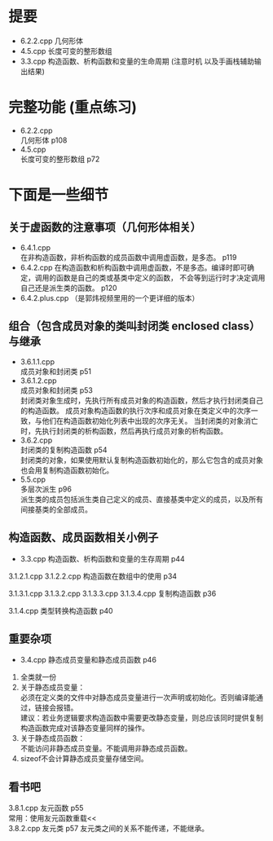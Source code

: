 # 提要
- 6.2.2.cpp 几何形体
- 4.5.cpp 长度可变的整形数组
- 3.3.cpp 构造函数、析构函数和变量的生命周期 (注意时机  以及手画栈辅助输出结果)    

# 完整功能 (重点练习)
- 6.2.2.cpp  
    几何形体 p108           
- 4.5.cpp  
    长度可变的整形数组 p72 

# 下面是一些细节
## 关于虚函数的注意事项（几何形体相关）
- 6.4.1.cpp  
    在非构造函数，非析构函数的成员函数中调用虚函数，是多态。 p119
- 6.4.2.cpp
    在构造函数和析构函数中调用虚函数，不是多态。编译时即可确定，调用的函数是自己的类或基类中定义的函数，
    不会等到运行时才决定调用自己还是派生类的函数。 p120
- 6.4.2.plus.cpp （是郭炜视频里用的一个更详细的版本）
    
## 组合（包含成员对象的类叫封闭类 enclosed class）与继承
- 3.6.1.1.cpp  
    成员对象和封闭类 p51  
- 3.6.1.2.cpp  
    成员对象和封闭类 p53  
    封闭类对象生成时，先执行所有成员对象的构造函数，然后才执行封闭类自己的构造函数。
    成员对象构造函数的执行次序和成员对象在类定义中的次序一致，与他们在构造函数初始化列表中出现的次序无关。
    当封闭类的对象消亡时，先执行封闭类的析构函数，然后再执行成员对象的析构函数。
- 3.6.2.cpp  
    封闭类的复制构造函数 p54  
    封闭类的对象，如果使用默认复制构造函数初始化的，那么它包含的成员对象也会用复制构造函数初始化。
- 5.5.cpp  
    多层次派生 p96  
    派生类的成员包括派生类自己定义的成员、直接基类中定义的成员，以及所有间接基类的全部成员。

## 构造函数、成员函数相关小例子
- 3.3.cpp
构造函数、析构函数和变量的生存周期 p44

3.1.2.1.cpp
3.1.2.2.cpp
构造函数在数组中的使用 p34  

3.1.3.1.cpp
3.1.3.2.cpp
3.1.3.3.cpp
3.1.3.4.cpp
复制构造函数 p36  

3.1.4.cpp
类型转换构造函数 p40  

## 重要杂项
- 3.4.cpp
静态成员变量和静态成员函数 p46  
1. 全类就一份
2. 关于静态成员变量：  
    必须在定义类的文件中对静态成员变量进行一次声明或初始化。否则编译能通过，链接会报错。  
    建议：若业务逻辑要求构造函数中需要更改静态变量，则总应该同时提供复制构造函数完成对该静态变量同样的操作。
3. 关于静态成员函数：  
    不能访问非静态成员变量。不能调用非静态成员函数。
4. sizeof不会计算静态成员变量存储空间。

## 看书吧
3.8.1.cpp
友元函数 p55  
    常用：使用友元函数重载<<  
3.8.2.cpp
友元类 p57
    友元类之间的关系不能传递，不能继承。